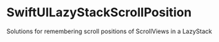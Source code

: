 # SwiftUILazyStackScrollPosition
Solutions for remembering scroll positions of ScrollViews in a LazyStack
